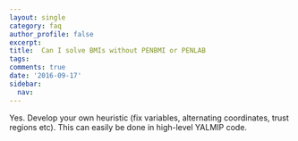 ```yaml
---
layout: single
category: faq
author_profile: false
excerpt:
title:  Can I solve BMIs without PENBMI or PENLAB
tags:
comments: true
date: '2016-09-17'
sidebar:
  nav:
---
```


Yes. Develop your own heuristic (fix variables, alternating coordinates, trust regions etc). This can easily be done in high-level YALMIP code.
